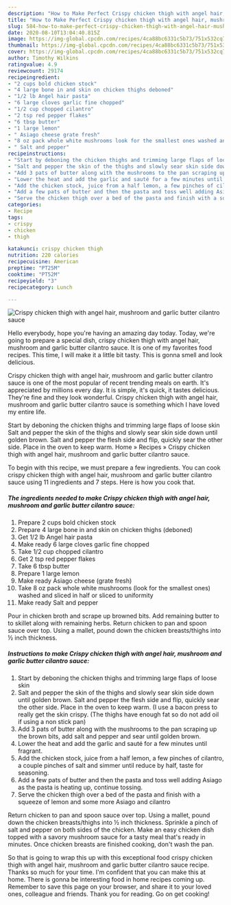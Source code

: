 ```yaml
---
description: "How to Make Perfect Crispy chicken thigh with angel hair, mushroom and garlic butter cilantro sauce"
title: "How to Make Perfect Crispy chicken thigh with angel hair, mushroom and garlic butter cilantro sauce"
slug: 584-how-to-make-perfect-crispy-chicken-thigh-with-angel-hair-mushroom-and-garlic-butter-cilantro-sauce
date: 2020-08-10T13:04:40.815Z
image: https://img-global.cpcdn.com/recipes/4ca88bc6331c5b73/751x532cq70/crispy-chicken-thigh-with-angel-hair-mushroom-and-garlic-butter-cilantro-sauce-recipe-main-photo.jpg
thumbnail: https://img-global.cpcdn.com/recipes/4ca88bc6331c5b73/751x532cq70/crispy-chicken-thigh-with-angel-hair-mushroom-and-garlic-butter-cilantro-sauce-recipe-main-photo.jpg
cover: https://img-global.cpcdn.com/recipes/4ca88bc6331c5b73/751x532cq70/crispy-chicken-thigh-with-angel-hair-mushroom-and-garlic-butter-cilantro-sauce-recipe-main-photo.jpg
author: Timothy Wilkins
ratingvalue: 4.9
reviewcount: 29174
recipeingredient:
- "2 cups bold chicken stock"
- "4 large bone in and skin on chicken thighs deboned"
- "1/2 lb Angel hair pasta"
- "6 large cloves garlic fine chopped"
- "1/2 cup chopped cilantro"
- "2 tsp red pepper flakes"
- "6 tbsp butter"
- "1 large lemon"
- " Asiago cheese grate fresh"
- "8 oz pack whole white mushrooms look for the smallest ones washed and sliced in half or sliced to uniformity"
- " Salt and pepper"
recipeinstructions:
- "Start by deboning the chicken thighs and trimming large flaps of loose skin"
- "Salt and pepper the skin of the thighs and slowly sear skin side down until golden brown. Salt and pepper the flesh side and flip, quickly sear the other side. Place in the oven to keep warm. (I use a bacon press to really get the skin crispy. (The thighs have enough fat so do not add oil if using a non stick pan)"
- "Add 3 pats of butter along with the mushrooms to the pan scraping up the brown bits, add salt and pepper and sear until golden brown."
- "Lower the heat and add the garlic and sauté for a few minutes until fragrant."
- "Add the chicken stock, juice from a half lemon, a few pinches of cilantro, a couple pinches of salt and simmer until reduce by half, taste for seasoning."
- "Add a few pats of butter and then the pasta and toss well adding Asiago as the pasta is heating up, continue tossing."
- "Serve the chicken thigh over a bed of the pasta and finish with a squeeze of lemon and some more Asiago and cilantro"
categories:
- Recipe
tags:
- crispy
- chicken
- thigh

katakunci: crispy chicken thigh 
nutrition: 220 calories
recipecuisine: American
preptime: "PT25M"
cooktime: "PT52M"
recipeyield: "3"
recipecategory: Lunch

---
```



![Crispy chicken thigh with angel hair, mushroom and garlic butter cilantro sauce](https://img-global.cpcdn.com/recipes/4ca88bc6331c5b73/751x532cq70/crispy-chicken-thigh-with-angel-hair-mushroom-and-garlic-butter-cilantro-sauce-recipe-main-photo.jpg)

Hello everybody, hope you're having an amazing day today. Today, we're going to prepare a special dish, crispy chicken thigh with angel hair, mushroom and garlic butter cilantro sauce. It is one of my favorites food recipes. This time, I will make it a little bit tasty. This is gonna smell and look delicious.

Crispy chicken thigh with angel hair, mushroom and garlic butter cilantro sauce is one of the most popular of recent trending meals on earth. It's appreciated by millions every day. It is simple, it's quick, it tastes delicious. They're fine and they look wonderful. Crispy chicken thigh with angel hair, mushroom and garlic butter cilantro sauce is something which I have loved my entire life.

Start by deboning the chicken thighs and trimming large flaps of loose skin Salt and pepper the skin of the thighs and slowly sear skin side down until golden brown. Salt and pepper the flesh side and flip, quickly sear the other side. Place in the oven to keep warm. Home » Recipes » Crispy chicken thigh with angel hair, mushroom and garlic butter cilantro sauce.


To begin with this recipe, we must prepare a few ingredients. You can cook crispy chicken thigh with angel hair, mushroom and garlic butter cilantro sauce using 11 ingredients and 7 steps. Here is how you cook that.

<!--inarticleads1-->

##### The ingredients needed to make Crispy chicken thigh with angel hair, mushroom and garlic butter cilantro sauce:

1. Prepare 2 cups bold chicken stock
1. Prepare 4 large bone in and skin on chicken thighs (deboned)
1. Get 1/2 lb Angel hair pasta
1. Make ready 6 large cloves garlic fine chopped
1. Take 1/2 cup chopped cilantro
1. Get 2 tsp red pepper flakes
1. Take 6 tbsp butter
1. Prepare 1 large lemon
1. Make ready  Asiago cheese (grate fresh)
1. Take 8 oz pack whole white mushrooms (look for the smallest ones) washed and sliced in half or sliced to uniformity
1. Make ready  Salt and pepper


Pour in chicken broth and scrape up browned bits. Add remaining butter to to skillet along with remaining herbs. Return chicken to pan and spoon sauce over top. Using a mallet, pound down the chicken breasts/thighs into ½ inch thickness. 

<!--inarticleads2-->

##### Instructions to make Crispy chicken thigh with angel hair, mushroom and garlic butter cilantro sauce:

1. Start by deboning the chicken thighs and trimming large flaps of loose skin
1. Salt and pepper the skin of the thighs and slowly sear skin side down until golden brown. Salt and pepper the flesh side and flip, quickly sear the other side. Place in the oven to keep warm. (I use a bacon press to really get the skin crispy. (The thighs have enough fat so do not add oil if using a non stick pan)
1. Add 3 pats of butter along with the mushrooms to the pan scraping up the brown bits, add salt and pepper and sear until golden brown.
1. Lower the heat and add the garlic and sauté for a few minutes until fragrant.
1. Add the chicken stock, juice from a half lemon, a few pinches of cilantro, a couple pinches of salt and simmer until reduce by half, taste for seasoning.
1. Add a few pats of butter and then the pasta and toss well adding Asiago as the pasta is heating up, continue tossing.
1. Serve the chicken thigh over a bed of the pasta and finish with a squeeze of lemon and some more Asiago and cilantro


Return chicken to pan and spoon sauce over top. Using a mallet, pound down the chicken breasts/thighs into ½ inch thickness. Sprinkle a pinch of salt and pepper on both sides of the chicken. Make an easy chicken dish topped with a savory mushroom sauce for a tasty meal that&#39;s ready in minutes. Once chicken breasts are finished cooking, don&#39;t wash the pan. 

So that is going to wrap this up with this exceptional food crispy chicken thigh with angel hair, mushroom and garlic butter cilantro sauce recipe. Thanks so much for your time. I'm confident that you can make this at home. There is gonna be interesting food in home recipes coming up. Remember to save this page on your browser, and share it to your loved ones, colleague and friends. Thank you for reading. Go on get cooking!

